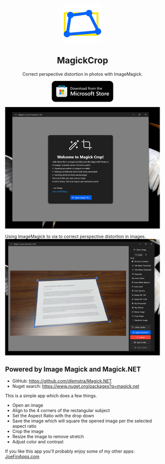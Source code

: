 <p align="center">
  <img width="128" align="center" src=Images\MagickCropLogo.png>
</p>
<h1 align="center">
  MagickCrop
</h1>
<p align="center">
  Correct perspective distortion in photos with ImageMagick.
</p>
<p align="center">
  <a href="https://apps.microsoft.com/detail/9pf6zx8rj8q2?cid=MagickCropGitHub" target="_blank">
    <img src="Images/storeBadge.png" width="200" alt="Store link" />
  </a>
</p>

![The welcome experience in MagickCrop 1.4](Images/Welcome1.4.png)

Using ImageMagick to via to correct perspective distortion in images.
![A piece of paper on a table in need of correction](Images/Transform1.4.png)

## Powered by Image Magick and Magick.NET

- GitHub: https://github.com/dlemstra/Magick.NET
- Nuget search: https://www.nuget.org/packages?q=magick.net

This is a simple app which does a few things.

- Open an image
- Align to the 4 corners of the rectangular subject
- Set the Aspect Ratio with the drop down
- Save the image which will square the opened image per the selected aspect ratio
- Crop the image
- Resize the image to remove stretch
- Adjust color and contrast

If you like this app you'll probably enjoy some of my other apps: [JoeFinApps.com](https://www.JoeFinApps.com)
